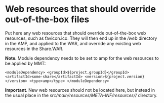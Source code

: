 # Web resources that should override out-of-the-box files

Put here any web resources that should override out-of-the-box
web resources, such as favicon.ico. They will then end up in the
*/web* directory in the AMP, and applied to the WAR, and override
any existing web resources in the Share.WAR.

**Note**. Module dependency needs to be set to amp for the web resources to be applied by MMT:

`
<moduleDependency>
    <groupId>${project.groupId}</groupId>
    <artifactId>some-share</artifactId>
    <version>${project.version}</version>
    <type>amp</type>
</moduleDependency>
`
   
**Important**. New web resources should not be located here, but instead
               in the usual place in the *src/main/resources/META-INF/resources/<module-id>/* directory.
  
 
